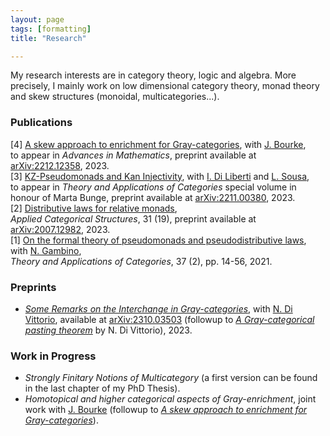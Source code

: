```yaml
---
layout: page
tags: [formatting]
title: "Research"

---
```


My research interests are in category theory, logic and algebra. More precisely, I mainly work on low dimensional category theory, monad theory and skew structures (monoidal, multicategories...). 

### Publications 
[4] [A skew approach to enrichment for Gray-categories](https://arxiv.org/abs/2212.12358), with [J. Bourke](http://www.math.muni.cz/~bourkej/), <br>
to appear in _Advances in Mathematics_, preprint available at [arXiv:2212.12358](https://arxiv.org/abs/2212.12358), 2023.  <br>
[3] [KZ-Pseudomonads and Kan Injectivity](https://arxiv.org/abs/2211.00380), with [I. Di Liberti](https://diliberti.github.io/) and [L. Sousa](http://www.estgv.ipv.pt/paginaspessoais/sousa/), <br>
to appear in _Theory and Applications of Categories_ special volume in honour of Marta Bunge, preprint available at [arXiv:2211.00380](https://arxiv.org/abs/2211.00380), 2023. <br>
[2] [Distributive laws for relative monads](https://link.springer.com/article/10.1007/s10485-023-09716-1), <br>
_Applied Categorical Structures_, 31 (19), preprint available at [arXiv:2007.12982](https://arxiv.org/abs/2007.12982), 2023. <br>
[1] [On the formal theory of pseudomonads and pseudodistributive laws](http://www.tac.mta.ca/tac/volumes/37/2/37-02abs.html), with [N. Gambino](http://www1.maths.leeds.ac.uk/~pmtng/), <br>
_Theory and Applications of Categories_, 37 (2), pp. 14-56, 2021.


### Preprints  
- [_Some Remarks on the Interchange in Gray-categories_](https://arxiv.org/abs/2310.03503), with [N. Di Vittorio](https://divittorio.github.io/), available at [arXiv:2310.03503](https://arxiv.org/abs/2310.03503) (followup to [_A Gray-categorical pasting theorem_](http://www.tac.mta.ca/tac/volumes/39/5/39-05abs.html) by N. Di Vittorio), 2023. 


### Work in Progress
- _Strongly Finitary Notions of Multicategory_ (a first version can be found in the last chapter of my PhD Thesis).
- _Homotopical and higher categorical aspects of Gray-enrichment_, joint work with [J. Bourke](http://www.math.muni.cz/~bourkej/) (followup to [_A skew approach to enrichment for Gray-categories_](https://arxiv.org/abs/2212.12358)).
